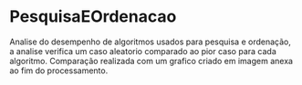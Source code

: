 # PesquisaEOrdenacao

Analise do desempenho de algoritmos usados para pesquisa e ordenação, a analise verifica um caso aleatorio comparado ao pior caso para cada algoritmo.
Comparação realizada com um grafico criado em imagem anexa ao fim do processamento.
